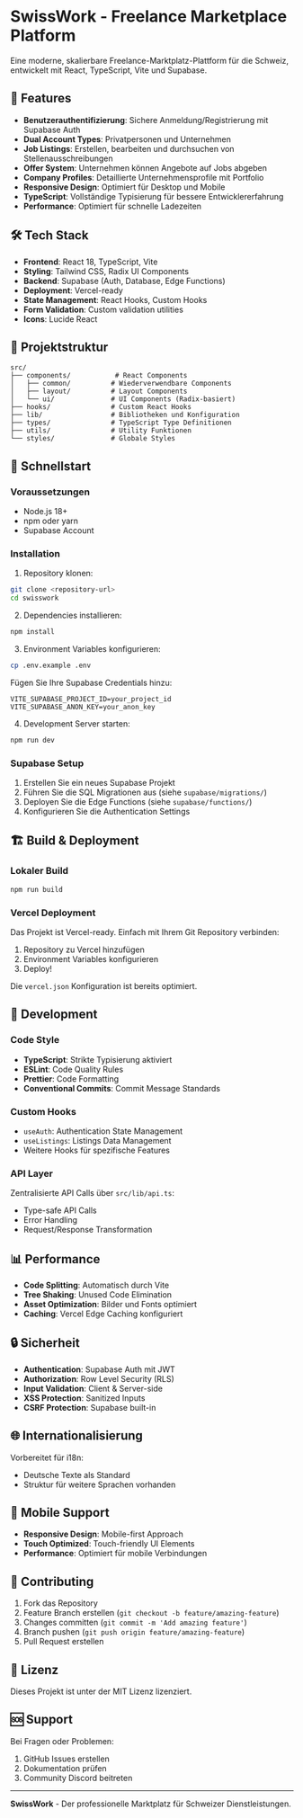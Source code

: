 # SwissWork - Freelance Marketplace Platform

Eine moderne, skalierbare Freelance-Marktplatz-Plattform für die Schweiz, entwickelt mit React, TypeScript, Vite und Supabase.

## 🚀 Features

- **Benutzerauthentifizierung**: Sichere Anmeldung/Registrierung mit Supabase Auth
- **Dual Account Types**: Privatpersonen und Unternehmen
- **Job Listings**: Erstellen, bearbeiten und durchsuchen von Stellenausschreibungen
- **Offer System**: Unternehmen können Angebote auf Jobs abgeben
- **Company Profiles**: Detaillierte Unternehmensprofile mit Portfolio
- **Responsive Design**: Optimiert für Desktop und Mobile
- **TypeScript**: Vollständige Typisierung für bessere Entwicklererfahrung
- **Performance**: Optimiert für schnelle Ladezeiten

## 🛠️ Tech Stack

- **Frontend**: React 18, TypeScript, Vite
- **Styling**: Tailwind CSS, Radix UI Components
- **Backend**: Supabase (Auth, Database, Edge Functions)
- **Deployment**: Vercel-ready
- **State Management**: React Hooks, Custom Hooks
- **Form Validation**: Custom validation utilities
- **Icons**: Lucide React

## 📁 Projektstruktur

```
src/
├── components/           # React Components
│   ├── common/          # Wiederverwendbare Components
│   ├── layout/          # Layout Components
│   └── ui/              # UI Components (Radix-basiert)
├── hooks/               # Custom React Hooks
├── lib/                 # Bibliotheken und Konfiguration
├── types/               # TypeScript Type Definitionen
├── utils/               # Utility Funktionen
└── styles/              # Globale Styles
```

## 🚀 Schnellstart

### Voraussetzungen

- Node.js 18+
- npm oder yarn
- Supabase Account

### Installation

1. Repository klonen:
```bash
git clone <repository-url>
cd swisswork
```

2. Dependencies installieren:
```bash
npm install
```

3. Environment Variables konfigurieren:
```bash
cp .env.example .env
```

Fügen Sie Ihre Supabase Credentials hinzu:
```env
VITE_SUPABASE_PROJECT_ID=your_project_id
VITE_SUPABASE_ANON_KEY=your_anon_key
```

4. Development Server starten:
```bash
npm run dev
```

### Supabase Setup

1. Erstellen Sie ein neues Supabase Projekt
2. Führen Sie die SQL Migrationen aus (siehe `supabase/migrations/`)
3. Deployen Sie die Edge Functions (siehe `supabase/functions/`)
4. Konfigurieren Sie die Authentication Settings

## 🏗️ Build & Deployment

### Lokaler Build
```bash
npm run build
```

### Vercel Deployment

Das Projekt ist Vercel-ready. Einfach mit Ihrem Git Repository verbinden:

1. Repository zu Vercel hinzufügen
2. Environment Variables konfigurieren
3. Deploy!

Die `vercel.json` Konfiguration ist bereits optimiert.

## 🧪 Development

### Code Style

- **TypeScript**: Strikte Typisierung aktiviert
- **ESLint**: Code Quality Rules
- **Prettier**: Code Formatting
- **Conventional Commits**: Commit Message Standards

### Custom Hooks

- `useAuth`: Authentication State Management
- `useListings`: Listings Data Management
- Weitere Hooks für spezifische Features

### API Layer

Zentralisierte API Calls über `src/lib/api.ts`:
- Type-safe API Calls
- Error Handling
- Request/Response Transformation

## 📊 Performance

- **Code Splitting**: Automatisch durch Vite
- **Tree Shaking**: Unused Code Elimination
- **Asset Optimization**: Bilder und Fonts optimiert
- **Caching**: Vercel Edge Caching konfiguriert

## 🔒 Sicherheit

- **Authentication**: Supabase Auth mit JWT
- **Authorization**: Row Level Security (RLS)
- **Input Validation**: Client & Server-side
- **XSS Protection**: Sanitized Inputs
- **CSRF Protection**: Supabase built-in

## 🌐 Internationalisierung

Vorbereitet für i18n:
- Deutsche Texte als Standard
- Struktur für weitere Sprachen vorhanden

## 📱 Mobile Support

- **Responsive Design**: Mobile-first Approach
- **Touch Optimized**: Touch-friendly UI Elements
- **Performance**: Optimiert für mobile Verbindungen

## 🤝 Contributing

1. Fork das Repository
2. Feature Branch erstellen (`git checkout -b feature/amazing-feature`)
3. Changes committen (`git commit -m 'Add amazing feature'`)
4. Branch pushen (`git push origin feature/amazing-feature`)
5. Pull Request erstellen

## 📄 Lizenz

Dieses Projekt ist unter der MIT Lizenz lizenziert.

## 🆘 Support

Bei Fragen oder Problemen:
1. GitHub Issues erstellen
2. Dokumentation prüfen
3. Community Discord beitreten

---

**SwissWork** - Der professionelle Marktplatz für Schweizer Dienstleistungen.